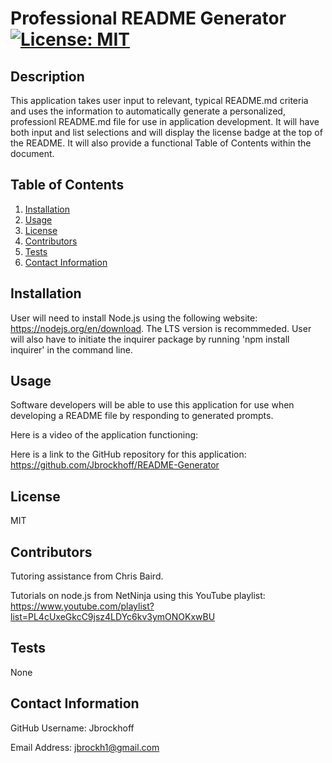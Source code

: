 # Professional README Generator [![License: MIT](https://img.shields.io/badge/License-MIT-yellow.svg)](https://opensource.org/licenses/MIT)
  
## Description
This application takes user input to relevant, typical README.md criteria and uses the information to automatically generate a personalized, professionl README.md file for use in application development. It will have both input and list selections and will display the license badge at the top of the README. It will also provide a functional Table of Contents within the document.

## Table of Contents
1. [Installation](#installation)
2. [Usage](#usage)
3. [License](#license)
4. [Contributors](#contributors)
5. [Tests](#tests)
6. [Contact Information](#contacts)

## Installation
User will need to install Node.js using the following website: https://nodejs.org/en/download. The LTS version is recommmeded.
User will also have to initiate the inquirer package by running 'npm install inquirer' in the command line.

## Usage
Software developers will be able to use this application for use when developing a README file by responding to generated prompts.


Here is a video of the application functioning:


Here is a link to the GitHub repository for this application:
https://github.com/Jbrockhoff/README-Generator

## License
MIT

## Contributors
Tutoring assistance from Chris Baird. 

Tutorials on node.js from NetNinja using this YouTube playlist: https://www.youtube.com/playlist?list=PL4cUxeGkcC9jsz4LDYc6kv3ymONOKxwBU

## Tests
None

## Contact Information
  GitHub Username: Jbrockhoff

  Email Address: jbrockh1@gmail.com